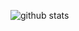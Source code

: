 ![github stats](https://github-readme-stats.vercel.app/api?username=himaatluri&show_icons=true&theme=react)
